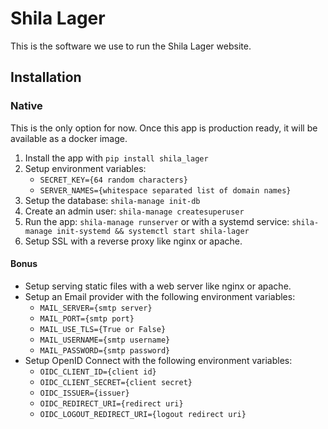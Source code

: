 # Shila Lager

This is the software we use to run the Shila Lager website.

## Installation

### Native
This is the only option for now. Once this app is production ready, it will be available as a docker image.

1. Install the app with `pip install shila_lager`
2. Setup environment variables:
   - `SECRET_KEY={64 random characters}`
   - `SERVER_NAMES={whitespace separated list of domain names}`
3. Setup the database: `shila-manage init-db`
4. Create an admin user: `shila-manage createsuperuser`
5. Run the app: `shila-manage runserver` or with a systemd service: `shila-manage init-systemd && systemctl start shila-lager`
6. Setup SSL with a reverse proxy like nginx or apache.

#### Bonus
- Setup serving static files with a web server like nginx or apache.
- Setup an Email provider with the following environment variables:
  - `MAIL_SERVER={smtp server}`
  - `MAIL_PORT={smtp port}`
  - `MAIL_USE_TLS={True or False}`
  - `MAIL_USERNAME={smtp username}`
  - `MAIL_PASSWORD={smtp password}`
- Setup OpenID Connect with the following environment variables:
  - `OIDC_CLIENT_ID={client id}`
  - `OIDC_CLIENT_SECRET={client secret}`
  - `OIDC_ISSUER={issuer}`
  - `OIDC_REDIRECT_URI={redirect uri}`
  - `OIDC_LOGOUT_REDIRECT_URI={logout redirect uri}`